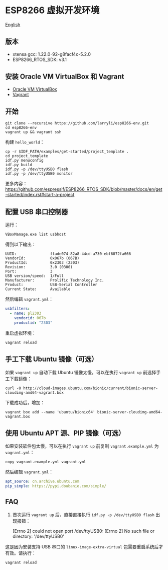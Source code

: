 # ESP8266 虚拟开发环境

[English](README.md)

## 版本

- xtensa gcc: 1.22.0-92-g8facf4c-5.2.0
- ESP8266_RTOS_SDK: v3.1

## 安装 Oracle VM VirtualBox 和 Vagrant

- [Oracle VM VirtualBox](https://www.virtualbox.org/wiki/Downloads)
- [Vagrant](https://www.vagrantup.com/downloads.html)

## 开始

    git clone --recursive https://github.com/larryli/esp8266-env.git
    cd esp8266-env
    vagrant up && vagrant ssh

构建 `hello_world`：

    cp -r $IDF_PATH/examples/get-started/project_template .
    cd project_template
    idf.py menuconfig
    idf.py build
    idf.py -p /dev/ttyUSB0 flash
    idf.py -p /dev/ttyUSB0 monitor

更多内容： https://github.com/espressif/ESP8266_RTOS_SDK/blob/master/docs/en/get-started/index.rst#start-a-project

## 配置 USB 串口控制器

运行：

    VBoxManage.exe list usbhost

得到以下输出：

    UUID:               ffade074-82a8-44cd-a730-ebf6072fa666
    VendorId:           0x067b (067B)
    ProductId:          0x2303 (2303)
    Revision:           3.0 (0300)
    Port:               3
    USB version/speed:  1/Full
    Manufacturer:       Prolific Technology Inc.
    Product:            USB-Serial Controller
    Current State:      Available

然后编辑 `vagrant.yml`：

```yaml
usbfilters:
  - name: pl2303
    vendorid: 067b
    productid: "2303"
```

重启虚拟环境：

    vagrant reload

## 手工下载 Ubuntu 镜像（可选）

如果 `vagrant up` 自动下载 Ubuntu 镜像太慢，可以在执行 `vagrant up` 前选择手工下载镜像：

    curl -O http://cloud-images.ubuntu.com/bionic/current/bionic-server-cloudimg-amd64-vagrant.box

下载成功后，增加：

    vagrant box add --name 'ubuntu/bionic64' bionic-server-cloudimg-amd64-vagrant.box

## 使用 Ubuntu APT 源、PIP 镜像（可选）

如果安装软件包太慢，可以在执行 `vagrant up` 前复制 `vagrant.example.yml` 为 `vagrant.yml`：

    copy vagrant.example.yml vagrant.yml

然后编辑 `vagrant.yml`：

```yaml
apt_source: cn.archive.ubuntu.com
pip_simple: https://pypi.doubanio.com/simple/
```

## FAQ

1. 首次运行 `vagrant up` 后，直接直接执行 `idf.py -p /dev/ttyUSB0 flash` 出现报错：

    [Errno 2] could not open port /dev/ttyUSB0: [Errno 2] No such file or directory: '/dev/ttyUSB0'

这是因为安装支持 USB 串口的 `linux-image-extra-virtual` 包需要重启系统后才有效。请执行：

    vagrant reload
